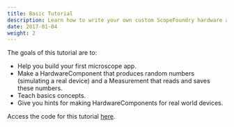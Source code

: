 ```yaml
---
title: Basic Tutorial
description: Learn how to write your own custom ScopeFoundry hardware and measurement plugins.
date: 2017-01-04
weight: 2
---
```


The goals of this tutorial are to:

- Help you build your first microscope app.
- Make a HardwareComponent that produces random numbers (simulating a real device) and a Measurement that reads and saves these numbers.
- Teach basics concepts.
- Give you hints for making HardwareComponents for real world devices.

Access the code for this tutorial [here](https://github.com/UBene/scope_foundry_2_basic_tutorial).

